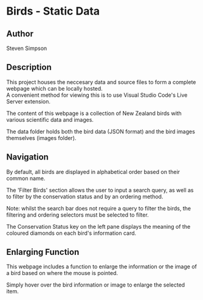 # Birds - Static Data

## Author
Steven Simpson

## Description
This project houses the neccesary data and source files to form a complete webpage which can be locally hosted.   
A convenient method for viewing this is to use Visual Studio Code's Live Server extension. 

The content of this webpage is a collection of New Zealand birds with various scientific data and images.

The data folder holds both the bird data (JSON format) and the bird images themselves (images folder).

## Navigation
By default, all birds are displayed in alphabetical order based on their common name.

The 'Filter Birds' section allows the user to input a search query, as well as to filter by the conservation status and by an ordering method. 

Note: whilst the search bar does not require a query to filter the birds, the filtering and ordering selectors must be selected to filter.

The Conservation Status key on the left pane displays the meaning of the coloured diamonds on each bird's information card.

## Enlarging Function
This webpage includes a function to enlarge the information or the image of a bird based on where the mouse is pointed.

Simply hover over the bird information or image to enlarge the selected item.



